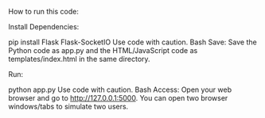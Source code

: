 How to run this code:

Install Dependencies:

pip install Flask Flask-SocketIO
Use code with caution.
Bash
Save: Save the Python code as app.py and the HTML/JavaScript code as templates/index.html in the same directory.

Run:

python app.py
Use code with caution.
Bash
Access: Open your web browser and go to http://127.0.0.1:5000.
You can open two browser windows/tabs to simulate two users.
